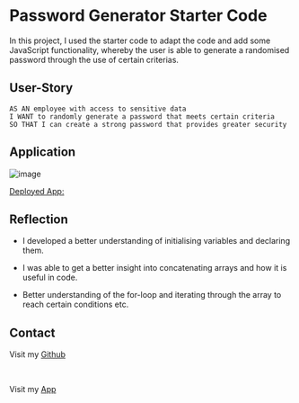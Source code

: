 # Password Generator Starter Code

In this project, I used the starter code to adapt the code and add some JavaScript functionality, whereby the user is able to generate a randomised password through the use of certain criterias. 

## User-Story

```
AS AN employee with access to sensitive data
I WANT to randomly generate a password that meets certain criteria
SO THAT I can create a strong password that provides greater security

```

## Application

![image](https://user-images.githubusercontent.com/128429238/233491680-9e5d3b4c-6ef7-40b5-8a79-9fa6a5b28374.png)

[Deployed App:](https://www.google.co.uk/)

## Reflection 

 * I developed a better understanding of initialising variables and declaring them.
 
 * I was able to get a better insight into concatenating arrays and how it is useful in code.

 * Better understanding of the for-loop and iterating through the array to reach certain conditions etc.
               
 
## Contact 

Visit my [Github](https://github.com/dirie93/password-generator)

<br>

Visit my [App](https://dirie93.github.io/password-generator/)

